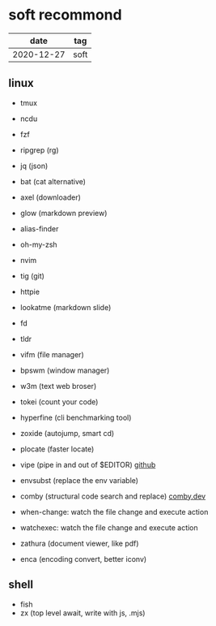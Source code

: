 # soft recommond

| date       | tag  |
| ---------- | ---- |
| 2020-12-27 | soft |

## linux

- tmux
- ncdu
- fzf
- ripgrep (rg)
- jq (json)
- bat (cat alternative)
- axel (downloader)
- glow (markdown preview)
- alias-finder
- oh-my-zsh
- nvim
- tig (git)
- httpie
- lookatme (markdown slide)
- fd
- tldr
- vifm (file manager)
- bpswm (window manager)
- w3m (text web broser)
- tokei (count your code)
- hyperfine (cli benchmarking tool)
- zoxide (autojump, smart cd)
- plocate (faster locate)

- vipe (pipe in and out of $EDITOR) [github](https://github.com/juliangruber/vipe)
- envsubst (replace the env variable)

- comby (structural code search and replace) [comby.dev](https://comby.dev)

- when-change: watch the file change and execute action

- watchexec: watch the file change and execute action

- zathura (document viewer, like pdf)

- enca (encoding convert, better iconv)

## shell

- fish
- zx (top level await, write with js, .mjs)
